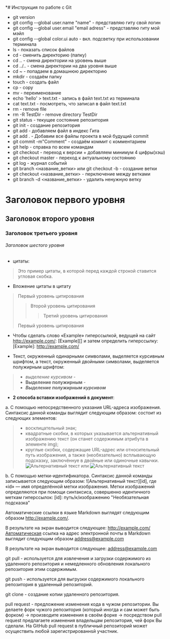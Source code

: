 *# Инструкция по работе с Git

 - git version
 - git config --global user.name "name" - представляю гиту свой логин
 - git config --global user.email "email adress" - представляю гиту мой мэйл
 - git config --global color.ui auto - вкл. подсветку при использовании терминала
- ls - показать список файлов
- cd - сменить директорию (папку)
- cd .. - смена директории на уровень выше
- cd ../.. - смена директории на два уровня выше
- cd ~ - попадаем в домашнюю директорию
- mkdir - создаём папку
- touch - создать файл
- cp - copy
- mv - переименование
- echo 'hello' > text.txt - запись в файл text.txt из терминала
- cat text.txt - посмотреть, что записал в файл text.txt
- rm - remove file
- rm -R TestDir - remove directory TestDir
- git status - текущее состояние репозитория
- git init - создание репозитория
- git add - добавляем файл в индекс Гита
- git add . - Добавим все файлы проекта в мой будущий commit
- git commit -m"Comment" - создаём коммит с комментарием
- git help - справка по всем командам
- git checkout - переход к версии + добавляем минимум 4 цифры(хэш)
- git checkout master - переход к актуальному состоянию
- git log - журнал событий
- git branch <название_ветки> или git checkout -b - создание ветки
- git checkout <название_ветки> - перключение между ветками
- git branch -d <название_ветки> - удалить ненужную ветку

#  Заголовок первого уровня #
## Заголовок второго уровня ##
### Заголовок третьего уровня ###
###### Заголовок шестого уровня ######
- цитаты:
>Это пример цитаты,
>в которой перед каждой строкой
>ставится угловая скобка.
- Вложение цитаты в цитату
> Первый уровень цитирования
>> Второй уровень цитирования
>>> Третий уровень цитирования
>
>Первый уровень цитирования

-  Чтобы сделать слово «Example» гиперссылкой, ведущей на сайт http://example.com/: 
    [Example][] и затем определить гиперссылку: [Example]: http://example.com/

- Текст, окруженный одинарными символами, выделяется курсивным шрифтом, а текст, окруженный двойными символами, выделяется полужирным шрифтом:
>- *выделение курсивом* - 
>- **Выделение полужирным** - 
>- ***Выделение полужирным курсивом***

- **2 способа вставки изображений в документ**:

a. С помощью непосредственного указания URL-адреса изображения. Синтаксис данной команды выглядит следующим образом:
состоит из следующих элементов:

>- восклицательный знак;
>- квадратные скобки, в которых указывается альтернативный изображению текст (он станет содержимым атрибута в элементе img);
>- круглые скобки, содержащие URL-адрес или относительный путь изображения, а также (необязательно) всплывающую подсказку, заключённуе в двойные или одиночные кавычки.
    ![Альтернативный текст](/путь/к/изображению.jpg) или ![Альтернативный текст](/путь/к/изображению.jpg "Подсказка")

b. С помощью метки-идентификатора. Синтаксис данной команды записывается следующим образом: 
    ![Альтернативный текст][id],
где «id» — имя определённой метки изображения. Метки изображений определяются при помощи синтаксиса, совершенно идентичного меткам гиперссылок: [id]: путь/к/изображению "Необязательная подсказка"


Автоматические ссылки в языке Markdown выглядят следующим образом
    <http://example.com/>.

В результате на экран выводится следующее: http://example.com/Автоматическая ссылка на адрес электронной почты в Markdown выглядит следующим образом 
    <address@example.com> 

В результате на экран выводится следующее: address@example.com

git pull - используется для извлечения и загрузки содержимого из удаленного репозитория и немедленного обновления локального репозитория этим содержимым. 

git push - используется для выгрузки содержимого локального репозитория в удаленный репозиторий.

git clone - создание копии удаленного репозитория.

pull request - предложение изменения кода в чужом репозитории. Вы делаете форк чужого репозитория (который иногда и сам может быть форком) → производите изменения в своём форке → посредством pull request предлагаете изменения владельцам репозитория, чей форк Вы сделали. На GitHub pull request в публичный репозиторий может осуществить любой зарегистрированнsй участник.